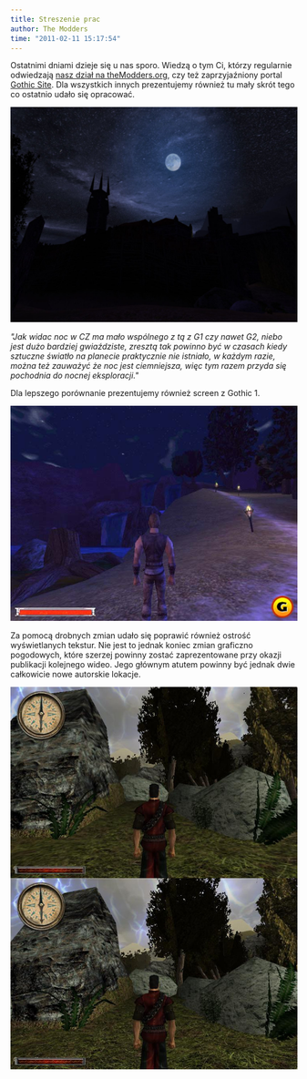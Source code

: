 ```yaml
---
title: Streszenie prac
author: The Modders
time: "2011-02-11 15:17:54"
---
```

Ostatnimi dniami dzieje się u nas sporo. 
Wiedzą o tym Ci, którzy regularnie odwiedzają [nasz dział na theModders.org](https://themodders.org/index.php?board=15.0), czy też zaprzyjaźniony portal [Gothic Site](https://gothic.phx.pl). 
Dla wszystkich innych prezentujemy również tu mały skrót tego co ostatnio udało się opracować.

[![ciemna noc](/gallery/CZNIGHT2_hhnnhee.jpg)](/gallery/CZNIGHT2_hhnnhee.jpg)

*"Jak widac noc w CZ ma mało wspólnego z tą z G1 czy nawet G2, niebo jest dużo bardziej gwiaździste, zresztą tak powinno być w czasach kiedy sztuczne światło na planecie praktycznie nie istniało, w każdym razie, można też zauważyć że noc jest ciemniejsza, więc tym razem przyda się pochodnia do nocnej eksploracji."*

Dla lepszego porównanie prezentujemy również screen z Gothic 1.

[![ciemna noc](/gallery/gothic_790screen013.jpg)](/gallery/gothic_790screen013.jpg)

Za pomocą drobnych zmian udało się poprawić również ostrość wyświetlanych tekstur. 
Nie jest to jednak koniec zmian graficzno pogodowych, które szerzej powinny zostać zaprezentowane przy okazji publikacji kolejnego wideo. 
Jego głównym atutem powinny być jednak dwie całkowicie nowe autorskie lokacje.

[![ciemna noc](/gallery/AABrakAA_hpapnaw.jpg)](/gallery/AABrakAA_hpapnaw.jpg)